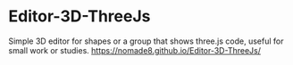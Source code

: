 # Editor-3D-ThreeJs
Simple 3D editor for shapes or  a group that shows three.js code, useful for small work or studies.
https://nomade8.github.io/Editor-3D-ThreeJs/
